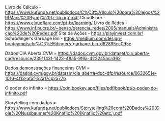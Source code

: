 Livro de Cálculo - https://www.kufunda.net/publicdocs/C%C3%A1lculo%20para%20leigos%20(Mark%20Ryan)%20(z-lib.org).pdf
CloudFlare - https://www.cloudflare.com/pt-br/learning/
Livro de Redes - https://www.inf.pucrs.br/~benso/gerencia_redes/2005/manuais/Administracao%20de%20Redes.pdf
Site de Ações - https://playinvest.com.br/
Schrödinger’s Garbage Bin - https://medium.com/design-bootcamp/schr%C3%B6dingers-garbage-bin-d82895cc095e

Dados CIA Aberta CVM = https://dados.cvm.gov.br/dataset/cia_aberta-cad/resource/2391143f-1423-48a5-9f6a-423245aca362

Dados demonstrações financeiras CVM = https://dados.cvm.gov.br/dataset/cia_aberta-doc-dfp/resource/0632651e-1016-4f13-af5f-52a17cb2577b

O poder do infinito = https://cdn.bookey.app/files/pdf/book/pt/o-poder-do-infinito.pdf

Storytelling com dados = https://www.kufunda.net/publicdocs/Storytelling%20com%20Dados%20(Cole%20Nussbaumer%20Knaflic%20[Knaflic%20etc.).pdf